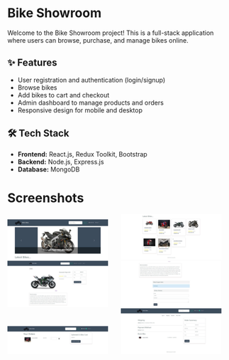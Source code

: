 # Bike Showroom

Welcome to the Bike Showroom project! This is a full-stack application where users can browse, purchase, and manage bikes online.

## ✨ Features
- User registration and authentication (login/signup)
- Browse bikes
- Add bikes to cart and checkout
- Admin dashboard to manage products and orders
- Responsive design for mobile and desktop

## 🛠️ Tech Stack
- **Frontend:** React.js, Redux Toolkit, Bootstrap
- **Backend:** Node.js, Express.js
- **Database:** MongoDB

# Screenshots

<img src="frontend/public/screenshots/HomePage1.jpg" alt="Homepage Screenshot" style="width: 45%; margin-right: 5%;">
<img src="frontend/public/screenshots/HomePage2.jpg" alt="Homepage Screenshot" style="width: 45%;">

<img src="frontend/public/screenshots/ProductPage1.jpg" alt="Productpage" style="width: 45%; margin-right: 5%;">
<img src="frontend/public/screenshots/ProductPage2.jpg" alt="Productpage" style="width: 45%;">

<img src="frontend/public/screenshots/CartPage.jpg" alt="Cartpage" style="width: 45%; margin-right: 5%;">
<img src="frontend/public/screenshots/OrderPage.jpg" alt="Orderpage" style="width: 45%;">
